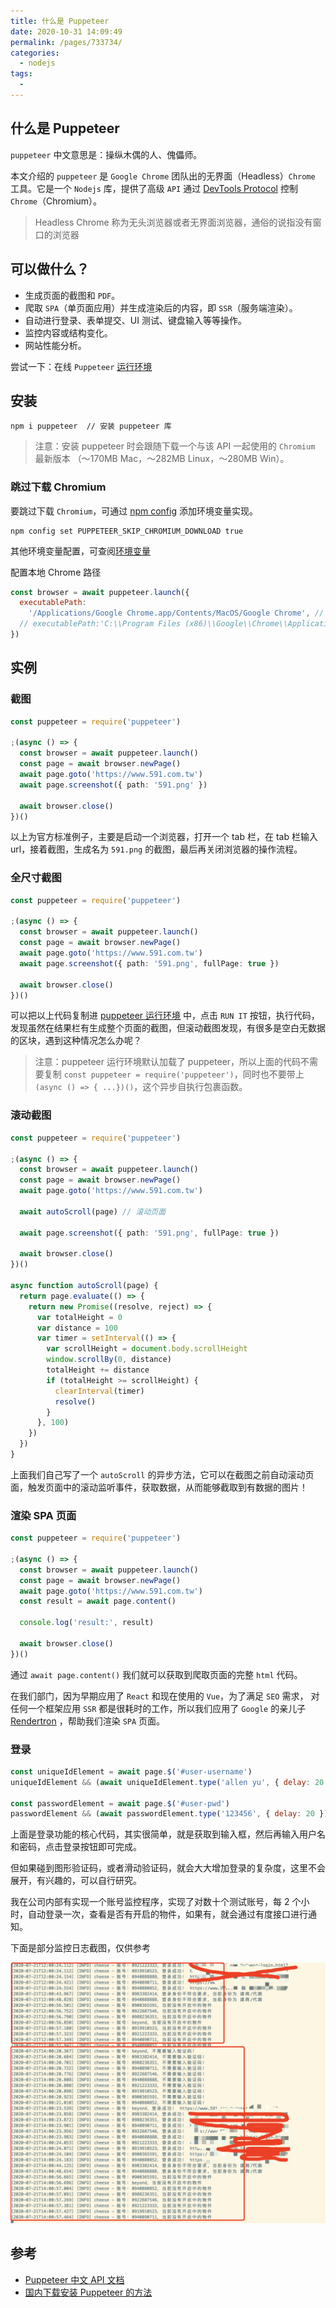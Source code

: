 ```yaml
---
title: 什么是 Puppeteer
date: 2020-10-31 14:09:49
permalink: /pages/733734/
categories:
  - nodejs
tags:
  -
---
```


## 什么是 Puppeteer

`puppeteer` 中文意思是：操纵木偶的人、傀儡师。

本文介绍的 `puppeteer` 是 `Google Chrome` 团队出的无界面（Headless）`Chrome` 工具。它是一个 `Nodejs` 库，提供了高级 `API` 通过 [DevTools Protocol](https://chromedevtools.github.io/devtools-protocol/) 控制 `Chrome`（Chromium）。

> Headless Chrome 称为无头浏览器或者无界面浏览器，通俗的说指没有窗口的浏览器

## 可以做什么？

- 生成页面的截图和 `PDF`。
- 爬取 `SPA`（单页面应用）并生成渲染后的内容，即 `SSR`（服务端渲染）。
- 自动进行登录、表单提交、UI 测试、键盘输入等等操作。
- 监控内容或结构变化。
- 网站性能分析。

尝试一下：在线 `Puppeteer` [运行环境](https://try-puppeteer.appspot.com/)

## 安装

```shell
npm i puppeteer  // 安装 puppeteer 库
```

> 注意：安装 puppeteer 时会跟随下载一个与该 API 一起使用的 `Chromium` 最新版本 （〜170MB Mac，〜282MB Linux，〜280MB Win）。

### 跳过下载 Chromium

要跳过下载 `Chromium`，可通过 [npm config](https://docs.npmjs.com/cli/config) 添加环境变量实现。

```shell
npm config set PUPPETEER_SKIP_CHROMIUM_DOWNLOAD true
```

其他环境变量配置，可查阅[环境变量](https://github.com/puppeteer/puppeteer/blob/v5.2.0/docs/api.md#environment-variables)

配置本地 Chrome 路径

```javascript
const browser = await puppeteer.launch({
  executablePath:
    '/Applications/Google Chrome.app/Contents/MacOS/Google Chrome', // MacOSS
  // executablePath:'C:\\Program Files (x86)\\Google\\Chrome\\Application\\chrome.exe' // window
})
```

## 实例

### 截图

```typescript
const puppeteer = require('puppeteer')

;(async () => {
  const browser = await puppeteer.launch()
  const page = await browser.newPage()
  await page.goto('https://www.591.com.tw')
  await page.screenshot({ path: '591.png' })

  await browser.close()
})()
```

以上为官方标准例子，主要是启动一个浏览器，打开一个 tab 栏，在 tab 栏输入 url，接着截图，生成名为 `591.png` 的截图，最后再关闭浏览器的操作流程。

### 全尺寸截图

```typescript
const puppeteer = require('puppeteer')

;(async () => {
  const browser = await puppeteer.launch()
  const page = await browser.newPage()
  await page.goto('https://www.591.com.tw')
  await page.screenshot({ path: '591.png', fullPage: true })

  await browser.close()
})()
```

可以把以上代码复制进 [puppeteer 运行环境](https://try-puppeteer.appspot.com/) 中，点击 `RUN IT` 按钮，执行代码，发现虽然在结果栏有生成整个页面的截图，但滚动截图发现，有很多是空白无数据的区块，遇到这种情况怎么办呢？

> 注意：puppeteer 运行环境默认加载了 puppeteer，所以上面的代码不需要复制 `const puppeteer = require('puppeteer')`，同时也不要带上 `(async () => { ...})()`，这个异步自执行包裹函数。

### 滚动截图

```typescript
const puppeteer = require('puppeteer')

;(async () => {
  const browser = await puppeteer.launch()
  const page = await browser.newPage()
  await page.goto('https://www.591.com.tw')

  await autoScroll(page) // 滚动页面

  await page.screenshot({ path: '591.png', fullPage: true })

  await browser.close()
})()

async function autoScroll(page) {
  return page.evaluate(() => {
    return new Promise((resolve, reject) => {
      var totalHeight = 0
      var distance = 100
      var timer = setInterval(() => {
        var scrollHeight = document.body.scrollHeight
        window.scrollBy(0, distance)
        totalHeight += distance
        if (totalHeight >= scrollHeight) {
          clearInterval(timer)
          resolve()
        }
      }, 100)
    })
  })
}
```

上面我们自己写了一个 `autoScroll` 的异步方法，它可以在截图之前自动滚动页面，触发页面中的滚动监听事件，获取数据，从而能够截取到有数据的图片！

### 渲染 SPA 页面

```typescript
const puppeteer = require('puppeteer')

;(async () => {
  const browser = await puppeteer.launch()
  const page = await browser.newPage()
  await page.goto('https://www.591.com.tw')
  const result = await page.content()

  console.log('result:', result)

  await browser.close()
})()
```

通过 `await page.content()` 我们就可以获取到爬取页面的完整 `html` 代码。

在我们部门，因为早期应用了 `React` 和现在使用的 `Vue`，为了满足 `SEO` 需求， 对任何一个框架应用 `SSR` 都是很耗时的工作，所以我们应用了 `Google` 的亲儿子 [Rendertron](https://github.com/GoogleChrome/rendertron) ，帮助我们渲染 `SPA` 页面。

### 登录

```javascript
const uniqueIdElement = await page.$('#user-username')
uniqueIdElement && (await uniqueIdElement.type('allen yu', { delay: 20 }))

const passwordElement = await page.$('#user-pwd')
passwordElement && (await passwordElement.type('123456', { delay: 20 }))
```

上面是登录功能的核心代码，其实很简单，就是获取到输入框，然后再输入用户名和密码，点击登录按钮即可完成。

但如果碰到图形验证码，或者滑动验证码，就会大大增加登录的复杂度，这里不会展开，有兴趣的，可以自行研究。

我在公司内部有实现一个账号监控程序，实现了对数十个测试账号，每 2 个小时，自动登录一次，查看是否有开启的物件，如果有，就会通过有度接口进行通知。

下面是部分监控日志截图，仅供参考

![监控日志截图](./images/log.png)

## 参考

- [Puppeteer 中文 API 文档](https://zhaoqize.github.io/puppeteer-api-zh_CN/)
- [国内下载安装 Puppeteer 的方法](https://brickyang.github.io/2019/01/14/%E5%9B%BD%E5%86%85%E4%B8%8B%E8%BD%BD%E5%AE%89%E8%A3%85-Puppeteer-%E7%9A%84%E6%96%B9%E6%B3%95/)
